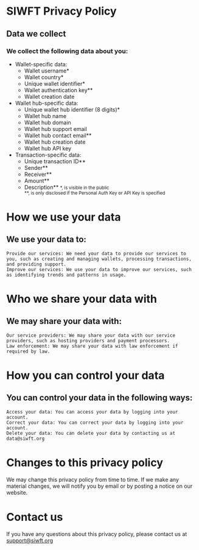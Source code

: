 # SIWFT Privacy Policy

## Data we collect

### We collect the following data about you:

* Wallet-specific data:
  - Wallet username*
  - Wallet country*
  - Unique wallet identifier*
  - Wallet authentication key**
  - Wallet creation date
* Wallet hub-specific data:
  - Unique wallet hub identifier (8 digits)*
  - Wallet hub name
  - Wallet hub domain
  - Wallet hub support email
  - Wallet hub contact email**
  - Wallet hub creation date
  - Wallet hub API key
* Transaction-specific data:
  - Unique transaction ID**
  - Sender**
  - Receiver**
  - Amount**
  - Description**
<small>*, is visible in the public<br>**, is only disclosed if the Personal Auth Key or API Key is specified</small>
# How we use your data

## We use your data to:

    Provide our services: We need your data to provide our services to you, such as creating and managing wallets, processing transactions, and providing support.
    Improve our services: We use your data to improve our services, such as identifying trends and patterns in usage.

# Who we share your data with

## We may share your data with:

    Our service providers: We may share your data with our service providers, such as hosting providers and payment processors.
    Law enforcement: We may share your data with law enforcement if required by law.

# How you can control your data

## You can control your data in the following ways:

    Access your data: You can access your data by logging into your account.
    Correct your data: You can correct your data by logging into your account.
    Delete your data: You can delete your data by contacting us at data@siwft.org

# Changes to this privacy policy

We may change this privacy policy from time to time. If we make any material changes, we will notify you by email or by posting a notice on our website.

# Contact us

If you have any questions about this privacy policy, please contact us at support@siwft.org

